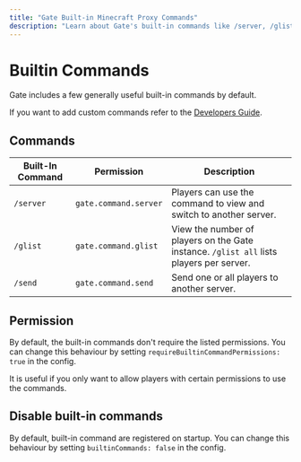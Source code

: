 ```yaml
---
title: "Gate Built-in Minecraft Proxy Commands"
description: "Learn about Gate's built-in commands like /server, /glist, /send. Configure permissions and manage players across your Minecraft server network."
---
```


# Builtin Commands

Gate includes a few generally useful built-in commands by default.

If you want to add custom commands refer to the [Developers Guide](/developers/).


## Commands

| Built-In Command | Permission            | Description                                                                             |
|------------------|-----------------------|-----------------------------------------------------------------------------------------|
| `/server`        | `gate.command.server` | Players can use the command to view and switch to another server.                       |
| `/glist`         | `gate.command.glist`  | View the number of players on the Gate instance. `/glist all` lists players per server. |
| `/send`          | `gate.command.send`   | Send one or all players to another server.                                              |

## Permission

By default, the built-in commands don't require the listed permissions.
You can change this behaviour by setting `requireBuiltinCommandPermissions: true` in the config.

It is useful if you only want to allow players with certain permissions to use the commands.

## Disable built-in commands

By default, built-in command are registered on startup.
You can change this behaviour by setting `builtinCommands: false` in the config.
